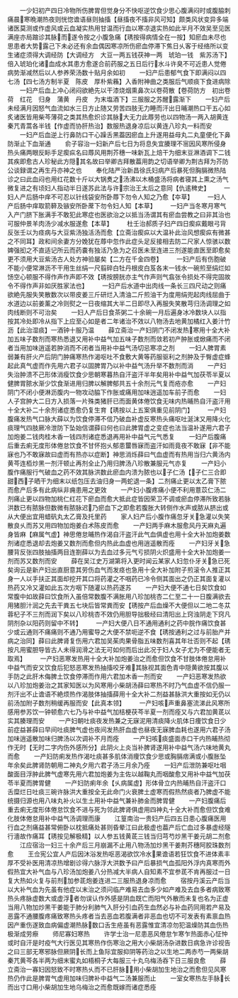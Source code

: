 <!-- { "loadSidebar": true } -->
　　一少妇初产四日冷物所伤脾胃但觉身分不快呕逆饮食少思心腹满闷时或腹脇刺痛晨寒晩潮热夜则恍惚谵语昼则抽搐【昼搐夜不搐非风可知】颇类风状变异多端诸医莫测或作虚风或云血凝实热用甘温而行血以寒凉退实热如此半月不效吴至见医满座亦局蹜诊其脉而遂令按之小腹急痛【琇按得病情全在一按】知瘀血未尽也思患者大势露己下未必还有余血偶因寒凉所伤瘀血停滞下焦日乆客于经络所以变生诸症须得大调经防【大调经方　大豆一两五钱茯神一两　琥珀一钱　紫苏汤下】倍入琥珀化诸血成水其患方愈遂合前药服之五日后行水斗许臭不可近患人觉倦病势渐减然后以人参养荣汤数十贴月余如初
　　一妇产后患郁气食下即满闷以四七汤【四七汤方制半夏　陈皮　厚朴紫蘓】入香附神曲之类服后气顺痰下食进病除
　　一妇产后血上冲心闭闷欲絶先以干漆烧烟熏鼻次以卷荷散【卷荷防方　初出卷荷　红花　归身　蒲黄　丹皮　为末塩酒下】三服服之苏醒露渐下
　　一妇产后未经满月因怒气血流如水三日方止随又劳苦四肢无力睡而汗出日晡潮热口干五心如炙诸医皆用柴芩薄荷之类其热愈炽诊其脉大无力此蓐劳也以四物汤一两入胡黄连秦芁青蒿各半钱【作虚而协肝热治】数服热退身凉后以黄连八珍丸一料而安
　　一妇产后血逆上行鼻防口干心躁舌黑葢因瘀血上升遂用益母丸二丸童便化下鼻防渐止下血渐通
　　俞子容治一妇新产后七日为将息失宜腠理不宻因风寒所侵身热头痛两眼反眎手足瘈疭名曰蓐风用荆芥穗一味新瓦上焙干为细末豆淋酒调下二钱其疾即愈古人珍秘此方隠其名故曰举卿古拜散葢用韵之切语举卿为荆古拜为芥防公谈録谓之再生丹亦神之也
　　奉化陆严治新昌徐氏妇病产后暴死但胸膈微热陆诊之曰此血闷也用红花数十斤以大锅煑之汤沸以木桶盛汤将病者寝其上熏之汤气微复进之有顷妇人指动半日遂苏此法与许宗治王太后之意同【仇逺稗史】
　　一妇人产后肠中痒不可忍以针线袋安所卧蓐下勿令人知之乃愈【夲草】
　　一妇人产后肠中痒取箭簳及镞安所卧蓆下勿令妇人知【本草】
　　一妇产当冬寒月寒气入产门脐下胀满手不敢犯此寒症也医欲治之以抵当汤谓其有瘀血尝教之曰非其治也可服仲景羊肉汤少减水服遂愈【本草】
　　杜壬治郝质子妇产四日瘈疭戴眼弓背反张壬以为痉病与大豆紫汤独活汤而愈【立斋治瘈疭以大温补此治风想瘈疭有微甚之不同耳】政和间余妻方分娩犹在蓐中忽作此症头足反接相去防二尺家人惊骇以数婢强抝之不直适记所云而药嚢有独活乃急为之召医未至连进三剂遂能直医至即愈矣更不须用大豆紫汤古人处方神验屡矣【二方在千金四卷】
　　一妇产后有伤胞破不能小便常淋沥不干用生丝绢一尺翦碎白牡丹根皮白芨各末一钱水一碗煎至绢烂如饧空心顿服不得作声作声即不效【琇按膀胱亦主气作声则气翕张令损处不得完固故令不得作声非如厌胜家法也】
　　一妇产后水道中出肉线一条长三四尺动之则痛欲絶先服失笑散数次以带皮姜三斤研烂入清油二斤煎油干为度用绢兜起肉线屈曲于水道边以前姜薰之冷则熨之一日夜缩其大半二日即尽入再服失笑散芎归汤调理之如肉线断则不可治矣
　　一妇人产后日食茶粥二十余碗一月后遍身冰冷数块人以指按其冷处即冷从指下上应至心如是者二年诸治不效以八物汤去地黄加橘红入姜汁竹沥【此治湿痰】一酒钟十服乃温
　　薛立斋治一产妇阴门不闭发热寒用十全大补加五味子数剂而寒热悉退又用补中益气加五味子数剂而敛若初产肿胀或焮痛而不闭者当用加味逍遥若肿消而不闭者当用补中益气汤切忌寒凉之剂
　　一妇人脾胃素弱兼有肝火产后阴门肿痛寒热作渴呕吐不食敷大黄等药服驱利之剂肿及于臀虚症蜂起此真气虚而作先用六君子以固脾胃乃以补中益气汤升举不数剂而消
　　一产妇失治肿溃不己形体消瘦饮食少思朝寒暮热自汗盗汗半年矣用补中益气加茯苓半夏以健脾胃脓水渐少饮食渐进用归脾以解脾郁共五十余剂元气复而疮亦愈
　　一产妇阴门不闭小便淋沥腹内一物攻动脇下作胀或痛用加味逍遥加车前子而愈
　　一妇人子宫肿大二日方入损落一片殊类猪肝已而面黄体倦饮食无味内热晡热自汗盗汗用十全大补二十余剂诸症悉愈仍复生育【琇按以上五案俱重见前阴门】
　　一产妇腹痛发热气口脉大薛以为饮食停滞不信乃破血补虚反寒热头痛呕吐涎沫又用降火化痰理气四肢厥冷泄防下坠始信谓薛曰何也曰此脾胃虚之变症也法当温补遂用六君子加炮姜二钱肉桂木香一钱四剂诸症悉退再用补中益气元气悉复
　　一妇产后腹痛后重去痢无度形体倦怠饮食不甘怀抱乆郁患蠒唇寐而盗汗如雨竟夜不敢寐【非不能寐也乃不敢寐故曰虚而有热亦以症断】神思消烁薛曰气血虚而有热用当归六黄汤内黄芩连栢炒黑一剂汗顿止再剂全止乃用归脾汤八珍散兼服元气亦复
　　一产妇小腹作痛服行气破血之药不效其脉洪数此瘀血内溃为脓也以子仁汤【子仁三合即甜西子晒干为细末以纸包压去油归身一两蛇退一条】二剂痛止更以太乙膏下脓而愈产后多有此病纵非痈患用之更效
　　一产妇小腹疼痛小便不利用薏苡仁汤二剂痛止更以四物加桃仁红花下瘀血而愈大抵此症皆因荣卫不调或瘀血停滞所致若脉洪数已有脓脉但数微有脓脉迟乃瘀血下之即愈若腹胀大转侧作水声或脓从脐出或从大便出宜用蜡矾丸太乙膏及托里药
　　家人妇产后小腹作痛忽牙关急灌以失笑散良乆而苏又用四物加炮姜白术陈皮而愈
　　一产妇两手麻木服愈风丹天麻丸遍身皆麻【麻属气虚】神思倦怠晡热作渴自汗盗汗此气血俱虚也用十全大补加炮姜数剂诸症悉退却去炮姜又数剂而愈但内热此血虚也用逍遥散而痊
　　一产妇牙关急腰背反张四肢抽搐两目连劄薛以为去血过多元气亏损阴火炽盛用十全大补加炮姜一剂而苏又数剂而安
　　薛在吴江史万湖第将入更时闻云某家人妇忽仆牙关急已死矣询云是新产妇出直厨意其劳伤血气而发痉也急用十全大补加附子煎滚令人推正其身一人以手扶正其面却挖开其口将药灌之不咽药已冷令侧其面出之仍正其面复灌以热药又冷又灌如此五次方咽下随灌以热药遂苏
　　一产妇大便不通七日矣饮食如常腹中如故薛曰饮食所入虽倍常数腹不满胀用八珍加桃杏二仁至二十一日腹满欲去用猪胆汁润之先去干粪五七块后皆常粪而安【琇按产后血燥不大便但以二地二冬苁蓉杞子不三剂而润下矣以八珍桃杏不效仍用胆导拙极经曰清阳出上窍浊阴走下窍凡阴剂杂以阳药则留中不转】
　　一产妇大便八日不通用通利之药中脘作痛饮食甚少或云通则不痛痛则不通乃用蜜导之大便不禁呃逆不食【琇按通利之过与前胎产并病之治同】薛曰此脾肾复伤用六君加吴茱肉果骨脂五味数剂喜其年壮否则不起【琇按凡用蜜胆导皆古人未得润滑之法无可如何而后出此况于妇人女子尤为不便能者无取焉】
　　一产妇恶寒发热用十全大补加炮姜治之而愈但饮食不甘肢体倦怠用补中益气而安又饮食后犯怒恶寒发热抽搐咬牙难其脉视其面色青中隠黄欲按其腹以手防之此肝木侮脾土饮食停滞而作用六君加木香一剂而安
　　一产妇恶寒发热欲以八珍加炮姜治之其家知医以为风寒用小柴胡汤薛曰寒热不时乃气血虚不信仍服一剂汗出不止谵语不絶烦热作渴肢体抽搐薛用十全大补二剂益甚脉洪大重按如无仍以前汤加附子数剂稍缓再服而安【此真本领】
　　一产妇咳声重鼻塞流涕此风寒所感用参苏饮一钟顿愈六七乃与补中益气加桔梗茯芩半夏一剂而痊又与六君加黄茋以实其腠理而安
　　一产妇朝吐痰夜发热兼之无寐泥用清痰降火肌体日痩饮食日少前症益甚薛曰早间吐痰脾气虚也夜间发热肝血虚也昼夜无寐脾血耗也遂用六君子汤加味逍遥散加味归脾汤以次调补不月而痊
　　一产妇咳痰盛面赤口干内热晡热彻作无时【无时二字内伤外感所分】此阴火上炎当补脾肾遂用补中益气汤六味地黄丸而愈
　　一产妇防痢发热作渴吐痰甚多肌体消痩饮食少思或胸膈痞满或小腹胀坠年余矣此脾肾防朝用二神丸夕用六君子汤三月余乃痊
　　一妇产后泄防兼呕吐咽酸面目浮肿此脾气虚寒先用六君加炮姜为主佐以越鞠丸而咽酸愈又用补中益气加茯苓半夏而脾胃健
　　一产妇防痢年余【乆病属虚】形体骨立内热晡热自汗盗汗口舌糜烂日吐痰三碗许脉洪大重按全无此命门火衰脾土虚寒而假热然痰者乃脾虚不能统摄归源也用八味丸补火以生土用补中益气兼补肺金而脾胃健
　　一产妇腹痛后重去痢无度形体倦怠饮食不进与死为邻此脾肾俱虚用四神丸十全大补而愈但饮食难化肢体倦怠用补中益气汤调理而康
　　江篁南治一贵妇产后四五日患心腹痛医用行血之剂痛益甚常俯卧以枕抵痛处甚则昏晕江曰此极虚也葢产后亡血过多暴虚经隧行濇故作痛耳【琇按见解极精】以人参五钱黄茋三钱当归芎芍炒黑干姜元胡二剂愈
　　江应宿治一妇三十余产后三月崩漏不止用八物汤加炒黑干姜荆芥穗阿胶珠数剂愈
　　王佥宪公宜人产后因沐浴发热呕恶渴欲饮冷水果谵语若狂饮食不进体素丰厚不受补医用清凉热增剧诊得六脉浮大洪数予曰产后暴损气血孤阳外浮内真寒而外假热宜大补气血与八珍汤加炮姜八分热减大半病人自知素不宜参茋不肯再服过一日复大热如火复与前剂加参茋炮姜连进二三服热退身凉而愈
　　宿按丹溪云产后当以大补气血为先虽有他症以末治之须问临产难易去血多少如产难及去血多者病致寒热头疼脉虚数大或虚浮者勿误认作外感是阴血既亡而阳气外散而未复也名为正虚当用八物加炒黑干姜能于肺分利肺气入肝分引血药生血然必与补血药同用若产易及恶露不通腰腹疼痛致寒热头疼者当去恶血若腹满者非恶血也切不可发表有素禀血热因产重伤遂致血病偏虚潮热脉数口舌生疮虽有恶露惟宜清凉勿犯温燥防其血伤热极渐成劳瘵
　　师尼寡妇寒热
　　许学士治一尼患恶风倦怠乍寒乍热面赤心怔忡或时自汗是时疫气大行医见其寒热作伤寒治之用大小柴胡汤杂进数日病急许诊视告之曰三部无寒邪脉但厥阴长而上鱼际宜服抑阴等药治之以生地二两赤芍一两柴胡秦芁黄芩各半两为细末蜜丸如梧桐子大每服三十丸乌梅汤吞下日三服良愈
　　薛立斋治一寡妇因怒致不时寒热乆而不已肝脉用小柴胡加生地治之而愈但见风寒热仍作此是脾胃气虚用加味归脾补中益气二汤兼服而止
　　一室女寒热左手脉长而出寸口用小柴胡加生地乌梅治之而愈既嫁而诸症悉痊
